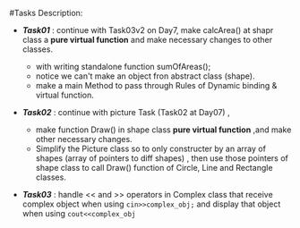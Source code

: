 #Tasks Description:
* ***Task01*** : continue with Task03v2 on Day7, make calcArea() at shapr class a **pure virtual function** and make necessary changes to other classes.
    * with writing standalone function sumOfAreas();
    * notice we can't make an object fron abstract class (shape).
    * make a main Method to pass through Rules of Dynamic binding & virtual function.


* ***Task02*** :  continue with picture Task (Task02 at Day07) , 
    * make function Draw() in shape class **pure virtual function** ,and make other necessary changes. 
    * Simplify the Picture class so to only constructer by an array of shapes (array of pointers to diff shapes) ,  then use those pointers of shape class to call Draw() function of Circle, Line and  Rectangle classes.

* ***Task03*** : handle << and >> operators in Complex class that receive complex object when using `cin>>complex_obj;` and display that object when using `cout<<complex_obj`